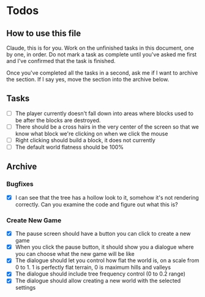 # Todos

## How to use this file

Claude, this is for you. Work on the unfinished tasks in this document, one by
one, in order. Do not mark a task as complete until you've asked me first and
I've confirmed that the task is finished.

Once you've completed all the tasks in a second, ask me if I want to archive the
section. If I say yes, move the section into the archive below.

## Tasks

- [ ] The player currently doesn't fall down into areas where blocks used to be
      after the blocks are destroyed.
- [ ] There should be a cross hairs in the very center of the screen so that we
      know what block we're clicking on when we click the mouse
- [ ] Right clicking should build a block, it does not currently
- [ ] The default world flatness should be 100%

## Archive

### Bugfixes

- [x] I can see that the tree has a hollow look to it, somehow it's not
      rendering correctly. Can you examine the code and figure out what this is?

### Create New Game

- [x] The pause screen should have a button you can click to create a new game
- [x] When you click the pause button, it should show you a dialogue where you
      can choose what the new game will be like
- [x] The dialogue should let you control how flat the world is, on a scale from
      0 to 1. 1 is perfectly flat terrain, 0 is maximum hills and valleys
- [x] The dialogue should include tree frequency control (0 to 0.2 range)
- [x] The dialogue should allow creating a new world with the selected settings
